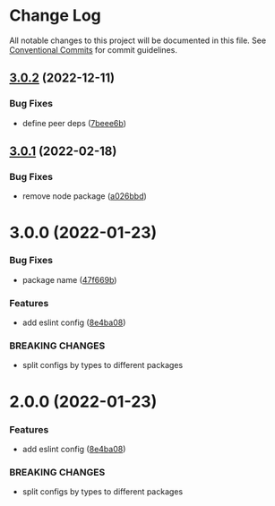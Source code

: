 # Change Log

All notable changes to this project will be documented in this file.
See [Conventional Commits](https://conventionalcommits.org) for commit guidelines.

## [3.0.2](https://github.com/karolis-sh/configs/compare/@k.sh/eslint-config@3.0.1...@k.sh/eslint-config@3.0.2) (2022-12-11)

### Bug Fixes

- define peer deps ([7beee6b](https://github.com/karolis-sh/configs/commit/7beee6b5725833031969b56f8c989b884a6ffb64))

## [3.0.1](https://github.com/karolis-sh/configs/compare/@k.sh/eslint-config@3.0.0...@k.sh/eslint-config@3.0.1) (2022-02-18)

### Bug Fixes

- remove node package ([a026bbd](https://github.com/karolis-sh/configs/commit/a026bbdb5ff3066daa081b3aff11c8a92dd3cc58))

# 3.0.0 (2022-01-23)

### Bug Fixes

- package name ([47f669b](https://github.com/karolis-sh/configs/commit/47f669b418a97eb12813c8ca98e2f9ef0b8c1adf))

### Features

- add eslint config ([8e4ba08](https://github.com/karolis-sh/configs/commit/8e4ba0850ad8d2d15cb8fb233933fcadbf810c83))

### BREAKING CHANGES

- split configs by types to different packages

# 2.0.0 (2022-01-23)

### Features

- add eslint config ([8e4ba08](https://github.com/karolis-sh/configs/commit/8e4ba0850ad8d2d15cb8fb233933fcadbf810c83))

### BREAKING CHANGES

- split configs by types to different packages
